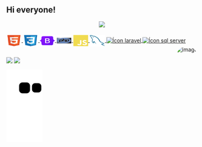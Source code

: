 <!--
### Hi there 👋

**Joedson-Bomfim/Joedson-Bomfim** is a ✨ _special_ ✨ repository because its `README.md` (this file) appears on your GitHub profile.

Here are some ideas to get you started:

- 🔭 I’m currently working on ...
- 🌱 I’m currently learning ...
- 👯 I’m looking to collaborate on ...
- 🤔 I’m looking for help with ...
- 💬 Ask me about ...
- 📫 How to reach me: ...
- 😄 Pronouns: ...
- ⚡ Fun fact: ...
-->

## Hi everyone!
<div align="center">
  <a href="https://github.com/Joedson-Bomfim">
  <img height="250em" src="https://github-readme-stats.vercel.app/api?username=Joedson-Bomfim&show_icons=true&theme=gotham&include_all_commits=true&count_private=true"/>
  <!--
  <img height="160em" src="https://github-readme-stats.vercel.app/api/top-langs/?username=Joedson-Bomfim&layout=compact&langs_count=7&theme=gotham"/>
  -->
</div>
<div style="display: inline_block"><br>  
  <img align="center" alt="Icon HTML" height="30" width="40" src="https://raw.githubusercontent.com/devicons/devicon/master/icons/html5/html5-original.svg">
  <img align="center" alt="Ícon CSS" height="30" width="40" src="https://raw.githubusercontent.com/devicons/devicon/master/icons/css3/css3-original.svg">
  <img align="center" alt="Ícon bootstrap" height="30" width="40" src="https://raw.githubusercontent.com/devicons/devicon/master/icons/bootstrap/bootstrap-original.svg">
  <img align="center" alt="Ícon PHP" height="30" width="40" src="https://raw.githubusercontent.com/devicons/devicon/master/icons/php/php-original.svg">
  <img align="center" alt="Icon Javasript" height="30" width="40" src="https://raw.githubusercontent.com/devicons/devicon/master/icons/javascript/javascript-plain.svg">
  <img align="center" alt="Ícon mysql" height="30" width="40" src="https://raw.githubusercontent.com/devicons/devicon/master/icons/mysql/mysql-original.svg">
  <img align="center" alt="Ícon laravel" height="30" width="40" src="https://img.icons8.com/fluency/96/000000/laravel.png">
  <img align="center" alt="Ícon sql server" height="30" width="40" src="https://www.freeiconspng.com/uploads/sql-server-icon-png-8.png" title="Image from freeiconspng.com">
  <!--
  <img align="center" alt="Ícon figma" height="30" width="40" src="https://raw.githubusercontent.com/devicons/devicon/master/icons/figma/figma-original.svg">
  <img align="center" alt="Ícon android com java" height="30" width="40" src="https://raw.githubusercontent.com/devicons/devicon/master/icons/android/android-original.svg">
  <img align="center" alt="Ícon java" height="30" width="40" src="https://raw.githubusercontent.com/devicons/devicon/master/icons/java/java-original.svg">
  -->
  <img align="right" alt="image" height="150" style="border-radius:50px;" src="https://media.giphy.com/media/WFZvB7VIXBgiz3oDXE/giphy.gif">
</div>
  
  ##
 
<div> 
  <a href="https://www.linkedin.com/in/joedson-bomfim/" target="_blank"><img src="https://img.shields.io/badge/-LinkedIn-%230077B5?style=for-the-badge&logo=linkedin&logoColor=white" target="_blank"></a> 
  <a href = "mailto:joedsoncte@gmail.com"><img src="https://img.shields.io/badge/-Gmail-%23333?style=for-the-badge&logo=gmail&logoColor=white" target="_blank"></a>
 
  ![Snake animation](https://github.com/rafaballerini/rafaballerini/blob/output/github-contribution-grid-snake.svg)
 
</div>


